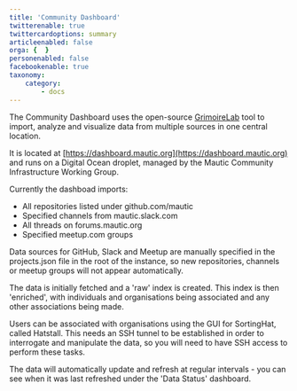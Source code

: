```yaml
---
title: 'Community Dashboard'
twitterenable: true
twittercardoptions: summary
articleenabled: false
orga: {  }
personenabled: false
facebookenable: true
taxonomy:
    category:
        - docs
---
```


The Community Dashboard uses the open-source [GrimoireLab](https://chaoss.github.io/grimoirelab/) tool to import, analyze and visualize data from multiple sources in one central location.

It is located at [https://dashboard.mautic.org](https://dashboard.mautic.org) and runs on a Digital Ocean droplet, managed by the Mautic Community Infrastructure Working Group.

Currently the dashboad imports:

* All repositories listed under github.com/mautic 
* Specified channels from mautic.slack.com
* All threads on forums.mautic.org
* Specified meetup.com groups

Data sources for GitHub, Slack and Meetup are manually specified in the projects.json file in the root of the instance, so new repositories, channels or meetup groups will not appear automatically.

The data is initially fetched and a 'raw' index is created.  This index is then 'enriched', with individuals and organisations being associated and any other associations being made.

Users can be associated with organisations using the GUI for SortingHat, called Hatstall. This needs an SSH tunnel to be established in order to interrogate and manipulate the data, so you will need to have SSH access to perform these tasks.

The data will automatically update and refresh at regular intervals - you can see when it was last refreshed under the 'Data Status' dashboard.
